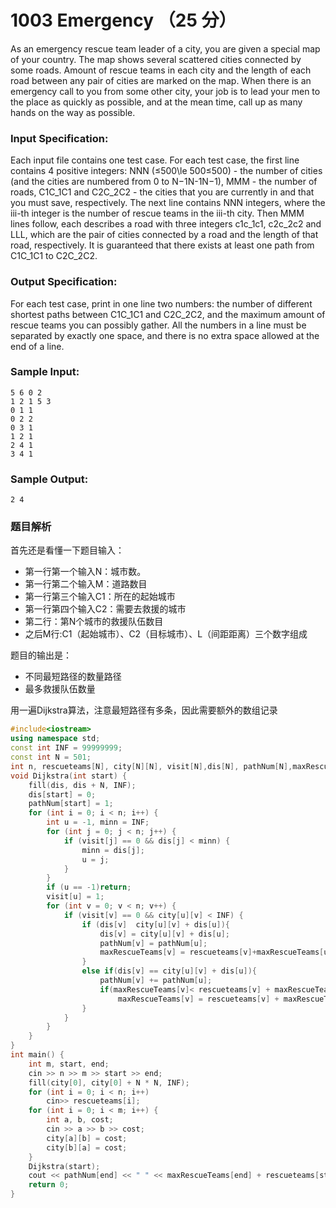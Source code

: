 # 1003 Emergency （25 分）

As an emergency rescue team leader of a city, you are given a special map of your country. The map shows several scattered cities connected by some roads. Amount of rescue teams in each city and the length of each road between any pair of cities are marked on the map. When there is an emergency call to you from some other city, your job is to lead your men to the place as quickly as possible, and at the mean time, call up as many hands on the way as possible.

### Input Specification:

Each input file contains one test case. For each test case, the first line contains 4 positive integers: NNN (≤500\\le 500≤500) \- the number of cities (and the cities are numbered from 0 to N−1N-1N−1), MMM \- the number of roads, C1C_1C​1​​ and C2C_2C​2​​ \- the cities that you are currently in and that you must save, respectively. The next line contains NNN integers, where the iii-th integer is the number of rescue teams in the iii-th city. Then MMM lines follow, each describes a road with three integers c1c_1c​1​​, c2c_2c​2​​ and LLL, which are the pair of cities connected by a road and the length of that road, respectively. It is guaranteed that there exists at least one path from C1C_1C​1​​ to C2C_2C​2​​.

### Output Specification:

For each test case, print in one line two numbers: the number of different shortest paths between C1C_1C​1​​ and C2C_2C​2​​, and the maximum amount of rescue teams you can possibly gather. All the numbers in a line must be separated by exactly one space, and there is no extra space allowed at the end of a line.

### Sample Input:

    5 6 0 2
    1 2 1 5 3
    0 1 1
    0 2 2
    0 3 1
    1 2 1
    2 4 1
    3 4 1
    

### Sample Output:

    2 4

### 题目解析

首先还是看懂一下题目输入：

- 第一行第一个输入N：城市数。
- 第一行第二个输入M：道路数目
- 第一行第三个输入C1：所在的起始城市
- 第一行第四个输入C2：需要去救援的城市
- 第二行：第N个城市的救援队伍数目
- 之后M行:C1（起始城市）、C2（目标城市）、L（间距距离）三个数字组成

题目的输出是：

- 不同最短路径的数量路径
- 最多救援队伍数量

 用一遍Dijkstra算法，注意最短路径有多条，因此需要额外的数组记录

```C++
#include<iostream>
using namespace std;
const int INF = 99999999;
const int N = 501;
int n, rescueteams[N], city[N][N], visit[N],dis[N], pathNum[N],maxRescueTeams[N];
void Dijkstra(int start) {
	fill(dis, dis + N, INF);
	dis[start] = 0;
	pathNum[start] = 1;
	for (int i = 0; i < n; i++) {
		int u = -1, minn = INF;
		for (int j = 0; j < n; j++) {
			if (visit[j] == 0 && dis[j] < minn) {
				minn = dis[j];
				u = j;
			}
		}
		if (u == -1)return;
		visit[u] = 1;
		for (int v = 0; v < n; v++) {
			if (visit[v] == 0 && city[u][v] < INF) {
				if (dis[v]  city[u][v] + dis[u]){
					dis[v] = city[u][v] + dis[u];
					pathNum[v] = pathNum[u];
					maxRescueTeams[v] = rescueteams[v]+maxRescueTeams[u];
				}
				else if(dis[v] == city[u][v] + dis[u]){
					pathNum[v] += pathNum[u];
					if(maxRescueTeams[v]< rescueteams[v] + maxRescueTeams[u])
						maxRescueTeams[v] = rescueteams[v] + maxRescueTeams[u];
				}
			}
		}
	}
}
int main() {
	int m, start, end;
	cin >> n >> m >> start >> end;
	fill(city[0], city[0] + N * N, INF);
	for (int i = 0; i < n; i++)
		cin>> rescueteams[i];
	for (int i = 0; i < m; i++) {
		int a, b, cost;
		cin >> a >> b >> cost;
		city[a][b] = cost;
		city[b][a] = cost;
	}
	Dijkstra(start);
	cout << pathNum[end] << " " << maxRescueTeams[end] + rescueteams[start];
	return 0;
}
```